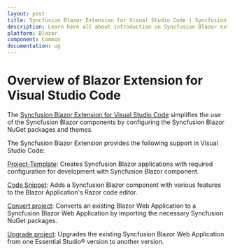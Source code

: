 ```yaml
---
layout: post
title: Syncfusion Blazor Extension for Visual Studio Code | Syncfusion
description: Learn here all about introduction on Syncfusion Blazor extension for Visual Studio Code which made integration made ease.
platform: Blazor
component: Common
documentation: ug
---
```


# Overview of Blazor Extension for Visual Studio Code

The [Syncfusion Blazor Extension for Visual Studio Code](https://marketplace.visualstudio.com/items?itemName=SyncfusionInc.Blazor-VSCode-Extensions) simplifies the use of the Syncfusion Blazor components by configuring the Syncfusion Blazor NuGet packages and themes.

The Syncfusion Blazor Extension provides the following support in Visual Studio Code:

[Project-Template](create-project):  Creates Syncfusion Blazor applications with required configuration for development with Syncfusion Blazor component.

[Code Snippet](code-snippet):  Adds a Syncfusion Blazor component with various features to the Blazor Application's Razor code editor.

[Convert project](convert-project):  Converts an existing Blazor Web Application to a Syncfusion Blazor Web Application by importing the necessary Syncfusion NuGet packages.

[Upgrade project](upgrade-project):  Upgrades the existing Syncfusion Blazor Web Application from one Essential Studio® version to another version.